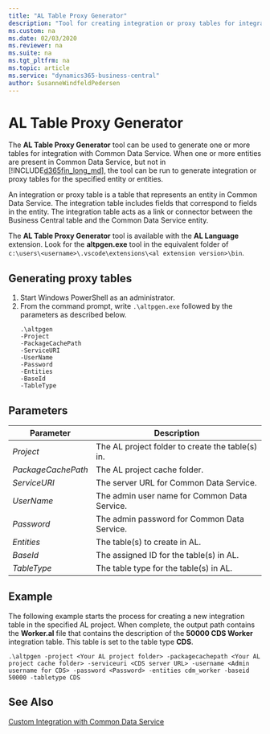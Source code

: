 ```yaml
---
title: "AL Table Proxy Generator"
description: "Tool for creating integration or proxy tables for integration with Common Data Service from Business Central"
ms.custom: na
ms.date: 02/03/2020
ms.reviewer: na
ms.suite: na
ms.tgt_pltfrm: na
ms.topic: article
ms.service: "dynamics365-business-central"
author: SusanneWindfeldPedersen
---
```


# AL Table Proxy Generator

The **AL Table Proxy Generator** tool can be used to generate one or more tables for integration with Common Data Service. When one or more entities are present in Common Data Service, but not in [!INCLUDE[d365fin_long_md](includes/d365fin_long_md.md)], the tool can be run to generate integration or proxy tables for the specified entity or entities.

An integration or proxy table is a table that represents an entity in Common Data Service. The integration table includes fields that correspond to fields in the entity. The integration table acts as a link or connector between the Business Central table and the Common Data Service entity.

The **AL Table Proxy Generator** tool is available with the **AL Language** extension. Look for the **altpgen.exe** tool in the equivalent folder of `c:\users\<username>\.vscode\extensions\<al extension version>\bin`. 

## Generating proxy tables

1. Start Windows PowerShell as an administrator.
2. From the command prompt, write `.\altpgen.exe` followed by the parameters as described below.  
    ```
    .\altpgen
    -Project
    -PackageCachePath
    -ServiceURI
    -UserName
    -Password
    -Entities
    -BaseId
    -TableType
    ```

## Parameters

|Parameter|Description|
|---------|-----------|
|*Project*| The AL project folder to create the table(s) in.|
|*PackageCachePath*| The AL project cache folder. |
|*ServiceURI*| The server URL for Common Data Service. |
|*UserName*| The admin user name for Common Data Service. |
|*Password*| The admin password for Common Data Service. |
|*Entities*| The table(s) to create in AL. |
|*BaseId*| The assigned ID for the table(s) in AL. |
|*TableType*| The table type for the table(s) in AL. |

## Example
The following example starts the process for creating a new integration table in the specified AL project. When complete, the output path contains the **Worker.al** file that contains the description of the **50000 CDS Worker** integration table. This table is set to the table type **CDS**.

```
.\altpgen -project <Your AL project folder> -packagecachepath <Your AL project cache folder> -serviceuri <CDS server URL> -username <Admin username for CDS> -password <Password> -entities cdm_worker -baseid 50000 -tabletype CDS 
```

## See Also

[Custom Integration with Common Data Service](../administration/administration-custom-cds-integration.md)  